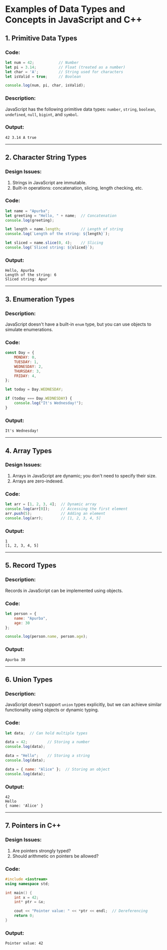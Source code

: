 # Examples of Data Types and Concepts in JavaScript and C++

## 1. Primitive Data Types

### Code:
```javascript
let num = 42;           // Number
let pi = 3.14;          // Float (treated as a number)
let char = 'A';         // String used for characters
let isValid = true;     // Boolean

console.log(num, pi, char, isValid);
```

### Description:
JavaScript has the following primitive data types: `number`, `string`, `boolean`, `undefined`, `null`, `bigint`, and `symbol`.

### Output:
```
42 3.14 A true
```

---

## 2. Character String Types

### Design Issues:
1. Strings in JavaScript are immutable.
2. Built-in operations: concatenation, slicing, length checking, etc.

### Code:
```javascript
let name = "Apurba";
let greeting = "Hello, " + name;  // Concatenation
console.log(greeting);

let length = name.length;         // Length of string
console.log(`Length of the string: ${length}`);

let sliced = name.slice(0, 4);    // Slicing
console.log(`Sliced string: ${sliced}`);
```

### Output:
```
Hello, Apurba
Length of the string: 6
Sliced string: Apur
```

---

## 3. Enumeration Types

### Description:
JavaScript doesn't have a built-in `enum` type, but you can use objects to simulate enumerations.

### Code:
```javascript
const Day = {
    MONDAY: 0,
    TUESDAY: 1,
    WEDNESDAY: 2,
    THURSDAY: 3,
    FRIDAY: 4,
};

let today = Day.WEDNESDAY;

if (today === Day.WEDNESDAY) {
    console.log("It's Wednesday!");
}
```

### Output:
```
It's Wednesday!
```

---

## 4. Array Types

### Design Issues:
1. Arrays in JavaScript are dynamic; you don't need to specify their size.
2. Arrays are zero-indexed.

### Code:
```javascript
let arr = [1, 2, 3, 4];  // Dynamic array
console.log(arr[0]);     // Accessing the first element
arr.push(5);             // Adding an element
console.log(arr);        // [1, 2, 3, 4, 5]
```

### Output:
```
1
[1, 2, 3, 4, 5]
```

---

## 5. Record Types

### Description:
Records in JavaScript can be implemented using objects.

### Code:
```javascript
let person = {
    name: "Apurba",
    age: 30
};

console.log(person.name, person.age);
```

### Output:
```
Apurba 30
```

---

## 6. Union Types

### Description:
JavaScript doesn’t support `union` types explicitly, but we can achieve similar functionality using objects or dynamic typing.

### Code:
```javascript
let data;  // Can hold multiple types

data = 42;         // Storing a number
console.log(data);

data = "Hello";    // Storing a string
console.log(data);

data = { name: "Alice" };  // Storing an object
console.log(data);
```

### Output:
```
42
Hello
{ name: 'Alice' }
```

---

## 7. Pointers in C++

### Design Issues:
1. Are pointers strongly typed?
2. Should arithmetic on pointers be allowed?

### Code:
```cpp
#include <iostream>
using namespace std;

int main() {
    int x = 42;
    int* ptr = &x;

    cout << "Pointer value: " << *ptr << endl;  // Dereferencing
    return 0;
}
```

### Output:
```
Pointer value: 42
